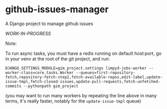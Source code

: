 github-issues-manager
=====================

A Django project to manage github issues

*WORK-IN-PROGRESS*

Note:

To run async tasks, you must have a redis running on default host:port, go in your venv at the root of the git project, and run:

```
DJANGO_SETTINGS_MODULE=gim_project.settings limpyd-jobs-worker --worker-class=core.tasks.Worker --queues=first-repository-fetch,repository-fetch-step2,fetch-available-repos,edit-label,update-issue-tmpl,fetch-closed-issues,update-pull-requests,fetch-unfetched-commits --pythonpath gim_project
```

(you may want to run many workers by repeating the line above in many terms, it's really faster, notably for the `update-issue-tmpl` queue)